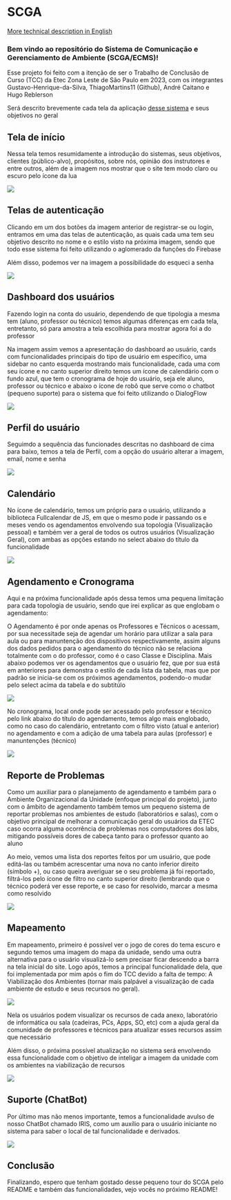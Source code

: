 # SCGA
<p> <a href="https://www.upwork.com/freelancers/~01b6e23dfcb158ee1e?p=1732433444445196288">More technical description in English</a></p>
<h3>Bem vindo ao repositório do Sistema de Comunicação e Gerenciamento de Ambiente (SCGA/ECMS)! </h3>
<p>Esse projeto foi feito com a itenção de ser o Trabalho de Conclusão de Curso (TCC) da Etec Zona Leste de São Paulo em 2023, com os integrantes
Gustavo-Henrique-da-Silva, ThiagoMartins11 (Github), André Caitano e Hugo Reblerson</p>
<p>Será descrito brevemente cada tela da aplicação <a href="https://75504151-1742-4527-8467-5d840a181334-00-we2aw1my95co.global.replit.dev/"> desse sistema</a>  e seus objetivos no geral</p>

<h2>Tela de início</h3>
<p>Nessa tela temos resumidamente a introdução do sistemas, seus objetivos, clientes (público-alvo), propósitos, sobre nós, opinião dos instrutores e entre outros,
além de a imagem nos mostrar que o site tem modo claro ou escuro pelo ícone da lua</p>
<img src="https://github.com/Gustavo-Henrique-da-Silva/SCGA/assets/108029506/689d6649-aabb-4fb4-ae5d-b3dc2cb36fe7"/>

<h2>Telas de autenticação</h2>
<p>Clicando em um dos botões da imagem anterior de registrar-se ou login, entramos em uma das telas de autenticação, as quais cada uma tem seu objetivo descrito no
nome e o estilo visto na próxima imagem, sendo que todo esse sistema foi feito utilizando o aglomerado da funções do Firebase</p>
<p>Além disso, podemos ver na imagem a possibilidade do esqueci a senha</p>
<img src="https://github.com/Gustavo-Henrique-da-Silva/SCGA/assets/108029506/ae3fccbf-e86e-4132-82f9-6487883fa388"/>

<h2>Dashboard dos usuários</h2>
<p>Fazendo login na conta do usuário, dependendo de que tipologia a mesma tem (aluno, professor ou técnico) temos algumas diferenças em cada tela, entretanto, só para
amostra a tela escolhida para mostrar agora foi a do professor</p>
<p>Na imagem assim vemos a apresentação do dashboard ao usuário, cards com funcionalidades principais do tipo de usuário em específico, uma sidebar no canto esquerda
mostrando mais funcionalidade, cada uma com seu ícone e no canto superior direito temos um ícone de calendário com o fundo azul, que tem o cronograma de hoje do usuário,
seja ele aluno, professor ou técnico e abaixo o ícone de robô que serve como o chatbot (pequeno suporte) para o sistema que foi feito utilizando o DialogFlow</p>
<img src="https://github.com/Gustavo-Henrique-da-Silva/SCGA/assets/108029506/1ac13067-5b21-45cf-915a-f4bc44dc840b"/>

<h2>Perfil do usuário</h2>
<p>Seguimdo a sequência das funcionades descritas no dashboard de cima para baixo, temos a tela de Perfil, com a opção do usuário alterar a imagem, email, nome e senha</p>
<img src="https://github.com/Gustavo-Henrique-da-Silva/SCGA/assets/108029506/04a12df9-2186-4838-be68-22432f5460c9"/>

<h2>Calendário</h2>
<p>No ícone de calendário, temos um próprio para o usuário, utilizando a biblioteca Fullcalendar de JS, em que o mesmo pode ir passando os e meses vendo os
agendamentos envolvendo sua topologia (Visualização pessoal) e também ver a geral de todos os outros usuários (Visualização Geral), com ambas as opções estando
no select abaixo do título da funcionalidade</p>
<img src="https://github.com/Gustavo-Henrique-da-Silva/SCGA/assets/108029506/f363cc00-4f43-4241-94a1-5d1589223868"/>

<h2> Agendamento e Cronograma </h2>
<p>Aqui e na próxima funcionalidade após dessa temos uma pequena limitação para cada topologia de usuário, sendo que irei explicar as que englobam o agendamento: </p>
<p>O Agendamento é por onde apenas os Professores e Técnicos o acessam, por sua necessitade seja de agendar um horário para utilizar a sala para aula ou para
manuntenção dos dispositivos respectivamente, assim alguns dos dados pedidos para o agendamento do técnico não se relaciona totalmente com o do professor, como é o caso
Classe e Disciplina. Mais abaixo podemos ver os agendamentos que o usuário fez, que por sua está em anteriores para demonstra o estilo de cada lista da tabela, mas que
por padrão se inicia-se com os próximos agendamentos, podendo-o mudar pelo select acima da tabela e do subtitúlo</p>
<img src="https://github.com/Gustavo-Henrique-da-Silva/SCGA/assets/108029506/ffb0eee9-4775-444a-ba20-a37075ede2f9"/>

<p>No cronograma, local onde pode ser acessado pelo professor e técnico pelo link abaixo do título do agendamento, temos algo mais englobado, como no caso do calendário,
entretanto com o filtro visto (atual e anterior) no agendamento e com a adição de uma tabela para aulas (professor) e manuntenções (técnico)</p>
<img src="https://github.com/Gustavo-Henrique-da-Silva/SCGA/assets/108029506/b63b6bdb-8a6a-4154-986f-eeff35b751a6"/>

<h2>Reporte de Problemas</h2>
<p> Como um auxiliar para o planejamento de agendamento e também para o Ambiente Organizacional da Unidade (enfoque principal do projeto), junto com o âmbito de agendamento também temos um pequeno sistema de reportar problemas nos ambientes de estudo (laboratórios e salas), com o objetivo principal de melhorar a comunicação geral do usuários
da ETEC caso ocorra alguma ocorrência de problemas nos computadores dos labs, mitigando possíveis dores de cabeça tanto para o professor quanto ao aluno</p>
<p>Ao meio, vemos uma lista dos reportes feitos por um usuário, que pode editá-las ou também acrescentar uma nova no canto inferior direito (símbolo +), ou caso queira
averiguar se o seu problema já foi reportado, filtrá-los pelo ícone de filtro no canto superior direito (lembrando que o técnico poderá ver esse reporte, e se caso for
resolvido, marcar a mesma como resolvido</p>
<img src="https://github.com/Gustavo-Henrique-da-Silva/SCGA/assets/108029506/20eb0a21-c140-438c-8c8b-109e12acef63"/>

<h2>Mapeamento</h2>
<p>Em mapeamento, primeiro é possível ver o jogo de cores do tema escuro e segundo temos uma imagem do mapa da unidade, sendo uma outra alternativa para o usuário visualizá-lo sem precisar ficar descendo a barra na tela inicial do site. Logo após, temos a principal funcionalidade dela, que foi implementada por mim após o fim do TCC devido a falta de tempo: A Viabilização dos Ambientes (tornar mais palpável a visualização de cada ambiente de estudo e seus recursos no geral). </p>
<img src="https://github.com/Gustavo-Henrique-da-Silva/SCGA/assets/108029506/41418caa-5b48-4371-9b20-e8fcb6969d58"/>

<p>Nela os usuários podem visualizar os recursos de cada anexo, laboratório de informática ou sala (cadeiras, PCs, Apps, SO, etc) com a ajuda geral da comunidade de professores e técnicos para atualizar esses recursos assim que necessário</p>
<p>Além disso, o próxima possível atualização no sistema será envolvendo essa funcionalidade com o objetivo de inteligar a imagem da unidade com os ambientes na 
viabilização de recursos</p>
<img src="https://github.com/Gustavo-Henrique-da-Silva/SCGA/assets/108029506/f35ae5bb-574d-4f7f-8653-606784c2f1ba"/>

<h2>Suporte (ChatBot)</h2>
<p> Por último mas não menos importante, temos a funcionalidade avulso de nosso ChatBot chamado IRIS, como um auxílio para o usuário iniciante no sistema para saber
o local de tal funcionalidade e derivados.</p>

<img src="https://github.com/Gustavo-Henrique-da-Silva/SCGA/assets/108029506/922314c0-858e-4622-947f-bc731833628d"/>

<h2>Conclusão</h2>
<p>Finalizando, espero que tenham gostado desse pequeno tour do SCGA pelo README e também das funcionalidades, vejo vocês no próximo README!</p>

